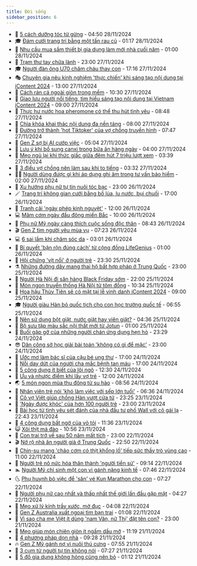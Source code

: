 ```yaml
---
title: Đời sống
sidebar_position: 6
---
```


<!-- vnexpress-doi-song:START -->
- 🚀 [5 cách dưỡng tóc từ gừng](https://vnexpress.net/5-cach-duong-toc-tu-gung-4820983.html) - 04:50 28/11/2024
- 🎓 [Đám cưới trang trí bằng một tấn rau củ](https://vnexpress.net/dam-cuoi-trang-tri-bang-mot-tan-rau-cu-4820725.html) - 01:17 28/11/2024
- 🚦 [Nhu cầu mua sắm thiết bị gia dụng làm mới nhà cuối năm​](https://vnexpress.net/nhu-cau-mua-sam-thiet-bi-gia-dung-lam-moi-nha-cuoi-nam-4821054.html) - 01:00 28/11/2024
- 🦣 [Trạm thư tay chữa lành](https://vnexpress.net/tram-thu-tay-chua-lanh-4820525.html) - 23:00 27/11/2024
- 🎓 [Người đàn ông U70 chăm cháu thay con](https://vnexpress.net/nguoi-dan-ong-u70-cham-chau-thay-con-4819132.html) - 17:16 27/11/2024
- 🎭 [Chuyên gia nêu kinh nghiệm &#39;thực chiến&#39; khi sáng tạo nội dung tại iContent 2024](https://vnexpress.net/chuyen-gia-neu-kinh-nghiem-thuc-chien-khi-sang-tao-noi-dung-tai-icontent-2024-4820940.html) - 13:00 27/11/2024
- 🦅 [Cách rán cá ngoài giòn trong mềm](https://vnexpress.net/cach-ran-ca-ngoai-gion-trong-mem-4820971.html) - 10:30 27/11/2024
- 🎃 [Giao lưu người nổi tiếng, tìm hiểu sáng tạo nội dung tại Vietnam iContent 2024](https://vnexpress.net/giao-luu-nguoi-noi-tieng-tim-hieu-sang-tao-noi-dung-tai-vietnam-icontent-2024-4820607.html) - 09:00 27/11/2024
- 💪 [Thực hư nước hoa pheromone có thể thu hút tình yêu](https://vnexpress.net/thuc-hu-nuoc-hoa-pheromone-co-the-thu-hut-tinh-yeu-4820964.html) - 08:48 27/11/2024
- 🐻 [Chìa khóa khai thác nội dung đa nền tảng](https://vnexpress.net/chia-khoa-khai-thac-noi-dung-da-nen-tang-4820120.html) - 08:00 27/11/2024
- 🧠 [Đường trở thành &#39;hot Tiktoker&#39; của vợ chồng truyền hình](https://vnexpress.net/duong-tro-thanh-hot-tiktoker-cua-vo-chong-truyen-hinh-4819851.html) - 07:47 27/11/2024
- 🐘 [Gen Z sợ bị AI cướp việc](https://vnexpress.net/gen-z-so-bi-ai-cuop-viec-4820951.html) - 05:04 27/11/2024
- 👹 [Lưu ý khi bổ sung canxi trong bữa ăn hàng ngày](https://vnexpress.net/luu-y-khi-bo-sung-canxi-trong-bua-an-hang-ngay-4820889.html) - 04:00 27/11/2024
- 💂 [Mẹo ngủ lại khi thức giấc giữa đêm hút 7 triệu lượt xem](https://vnexpress.net/meo-ngu-lai-khi-thuc-giac-giua-dem-hut-7-trieu-luot-xem-4820728.html) - 03:39 27/11/2024
- 🦍 [3 điều vợ chồng nên làm sau khi to tiếng](https://vnexpress.net/3-dieu-vo-chong-nen-lam-sau-khi-to-tieng-4820903.html) - 03:32 27/11/2024
- 🧑‍🏫 [Người dùng được gì khi áp dụng ghi âm trong tư vấn bảo hiểm](https://vnexpress.net/nguoi-dung-duoc-gi-khi-ap-dung-ghi-am-trong-tu-van-bao-hiem-4820050.html) - 02:00 27/11/2024
- 🧰 [Xu hướng phụ nữ tự tin nuôi tóc bạc](https://vnexpress.net/xu-huong-phu-nu-tu-tin-nuoi-toc-bac-4812722.html) - 23:00 26/11/2024
- 🪄 [Trang trí không gian cưới bằng bồ lúa, lu nước, bụi chuối](https://vnexpress.net/trang-tri-khong-gian-cuoi-bang-bo-lua-lu-nuoc-bui-chuoi-4820537.html) - 17:00 26/11/2024
- 🐲 [Tranh cãi &#39;ngày phép kinh nguyệt&#39;](https://vnexpress.net/tranh-cai-ngay-phep-kinh-nguyet-4820292.html) - 12:00 26/11/2024
- 💻 [Mâm cơm ngày đầu đông miền Bắc](https://vnexpress.net/doi-song-cooking-mam-com-ngay-dau-dong-mien-bac-4820606.html) - 10:00 26/11/2024
- 🐘 [Phụ nữ Mỹ ngày càng thích cuộc sống độc thân](https://vnexpress.net/phu-nu-my-ngay-cang-thich-cuoc-song-doc-than-4820505.html) - 08:43 26/11/2024
- 🎬 [Gen Z tìm người yêu mùa vụ](https://vnexpress.net/gen-z-tim-nguoi-yeu-mua-vu-4820511.html) - 07:23 26/11/2024
- 💻 [6 sai lầm khi chăm sóc da](https://vnexpress.net/6-sai-lam-khi-cham-soc-da-4820054.html) - 03:01 26/11/2024
- 🧰 [Bí quyết &#39;bận rộn đúng cách&#39; từ cộng đồng LifeGenius](https://vnexpress.net/bi-quyet-ban-ron-dung-cach-tu-cong-dong-lifegenius-4819002.html) - 01:00 26/11/2024
- 🫣 [Hội chứng &#39;vịt nổi&#39; ở người trẻ](https://vnexpress.net/hoi-chung-vit-noi-o-nguoi-tre-4816665.html) - 23:30 25/11/2024
- ⚗️ [Những đường dây mang thai hộ bất hợp pháp ở Trung Quốc](https://vnexpress.net/nhung-duong-day-mang-thai-ho-bat-hop-phap-o-trung-quoc-4819887.html) - 23:00 25/11/2024
- 🌊 [Người Hà Nội đi săn hàng Black Friday sớm](https://vnexpress.net/nguoi-ha-noi-di-san-hang-black-friday-som-4820285.html) - 22:00 25/11/2024
- 💃 [Món ngon truyền thống Hà Nội từ tôm đồng](https://vnexpress.net/doi-song-cooking-mon-ngon-truyen-thong-ha-noi-tu-tom-dong-4820188.html) - 10:34 25/11/2024
- 🦆 [Hoa hậu Thùy Tiên sẽ có mặt tại lễ vinh danh iContent 2024](https://vnexpress.net/hoa-hau-thuy-tien-se-co-mat-tai-le-vinh-danh-icontent-2024-4820047.html) - 09:00 25/11/2024
- 🎓 [Người giàu Hàn bỏ quốc tịch cho con học trường quốc tế](https://vnexpress.net/nguoi-giau-han-bo-quoc-tich-cho-con-hoc-truong-quoc-te-4820080.html) - 06:55 25/11/2024
- 💪 [Nên sử dụng bột giặt, nước giặt hay viên giặt?](https://vnexpress.net/nen-su-dung-bot-giat-nuoc-giat-hay-vien-giat-4820006.html) - 04:36 25/11/2024
- 🤔 [Bộ sưu tập màu sắc nội thất mới từ Jotun](https://vnexpress.net/bo-suu-tap-mau-sac-noi-that-moi-tu-jotun-4818403.html) - 01:00 25/11/2024
- 🧰 [Buổi gặp gỡ của những người chán ứng dụng hẹn hò](https://vnexpress.net/buoi-gap-go-cua-nhung-nguoi-chan-ung-dung-hen-ho-4819718.html) - 23:29 24/11/2024
- 😎 [Dân công sở học giải bài toán &#39;không có gì để mặc&#39;](https://vnexpress.net/dan-cong-so-hoc-giai-bai-toan-khong-co-gi-de-mac-4817989.html) - 23:00 24/11/2024
- 🌮 [Ước mơ làm bác sĩ của cậu bé ung thư](https://vnexpress.net/uoc-mo-lam-bac-si-cua-cau-be-ung-thu-4818460.html) - 17:00 24/11/2024
- 🧠 [Nỗi day dứt của người cha mắc bệnh tan máu](https://vnexpress.net/noi-day-dut-cua-nguoi-cha-mac-benh-tan-mau-4816416.html) - 17:00 24/11/2024
- 🎡 [5 công dụng ít biết của lõi ngô](https://vnexpress.net/doi-song-cooking-5-cong-dung-it-biet-cua-loi-ngo-4819804.html) - 12:30 24/11/2024
- 🎡 [Ưu và nhược điểm khi lấy vợ trẻ](https://vnexpress.net/uu-va-nhuoc-diem-khi-lay-vo-tre-4818819.html) - 12:00 24/11/2024
- 🌏 [5 món ngon mùa thu đông từ su hào](https://vnexpress.net/doi-song-cooking-5-mon-ngon-mua-thu-dong-tu-su-hao-4819794.html) - 08:56 24/11/2024
- 🐻 [Nhân viên trẻ nói &#39;khó làm việc với sếp lớn tuổi&#39;](https://vnexpress.net/nhan-vien-tre-noi-kho-lam-viec-voi-sep-lon-tuoi-4819750.html) - 06:36 24/11/2024
- 💂 [Cô vợ Việt giúp chồng Hàn vượt cửa tử](https://vnexpress.net/co-vo-viet-giup-chong-han-vuot-cua-tu-4818249.html) - 23:25 23/11/2024
- 🥸 [&#39;Ngày được khóc&#39; của hơn 100 người trẻ](https://vnexpress.net/ngay-duoc-khoc-cua-hon-100-nguoi-tre-4819575.html) - 23:00 23/11/2024
- 🌋 [Bài học từ tình yêu sét đánh của nhà đầu tư phố Wall với cô gái lạ](https://vnexpress.net/bai-hoc-tu-tinh-yeu-set-danh-cua-nha-dau-tu-pho-wall-voi-co-gai-la-4819612.html) - 22:43 23/11/2024
- 🦩 [4 công dụng bất ngờ của vỏ tỏi](https://vnexpress.net/4-cong-dung-bat-ngo-cua-vo-toi-4819587.html) - 11:36 23/11/2024
- 😺 [Xôi thịt má đào](https://vnexpress.net/doi-song-cooking-xoi-thit-ma-dao-4819284.html) - 10:56 23/11/2024
- 🐻 [Con trai trở về sau 50 năm mất tích](https://vnexpress.net/con-trai-tro-ve-sau-50-nam-mat-tich-4818547.html) - 23:00 22/11/2024
- 🎬 [Nở rộ nhà ăn người già ở Trung Quốc](https://vnexpress.net/no-ro-nha-an-nguoi-gia-o-trung-quoc-4813715.html) - 22:50 22/11/2024
- 🎊 [Chin-su mang &#39;chảo cơm có thịt khổng lồ&#39; tiếp sức thầy trò vùng cao](https://vnexpress.net/chin-su-mang-chao-com-co-thit-khong-lo-tiep-suc-thay-tro-vung-cao-4818730.html) - 11:00 22/11/2024
- 💄 [Người trẻ nô nức hóa thân thành &#39;người tiền sử&#39;](https://vnexpress.net/nguoi-tre-no-nuc-hoa-than-thanh-nguoi-tien-su-4818495.html) - 09:14 22/11/2024
- 🏊 [Người Mỹ chỉ sinh một con vì gánh nặng kinh tế](https://vnexpress.net/nguoi-my-chi-sinh-mot-con-vi-ganh-nang-kinh-te-4819124.html) - 07:46 22/11/2024
- 🌜 [Phụ huynh bỏ việc để &#39;săn&#39; vé Kun Marathon cho con](https://vnexpress.net/phu-huynh-bo-viec-de-san-ve-kun-marathon-cho-con-4819068.html) - 07:27 22/11/2024
- 🤡 [Người phụ nữ cao nhất và thấp nhất thế giới lần đầu gặp mặt](https://vnexpress.net/nguoi-phu-nu-cao-nhat-va-thap-nhat-the-gioi-lan-dau-gap-mat-4819037.html) - 04:27 22/11/2024
- 🥰 [Mẹo xử lý kính trầy xước, mờ đục](https://vnexpress.net/meo-xu-ly-kinh-tray-xuoc-mo-duc-4819063.html) - 04:08 22/11/2024
- 🦍 [Gen Z Australia xuất ngoại tìm bạn trai](https://vnexpress.net/gen-z-australia-xuat-ngoai-tim-ban-trai-4818790.html) - 01:08 22/11/2024
- 🫣 [Vì sao cha mẹ Việt ít dùng &#39;nam Văn, nữ Thị&#39; đặt tên con?](https://vnexpress.net/vi-sao-cha-me-viet-it-dung-nam-van-nu-thi-dat-ten-con-4815880.html) - 23:00 21/11/2024
- 🚦 [Mẹo giúp món chiên giòn ít ngấm dầu mỡ](https://vnexpress.net/doi-song-cooking-meo-giup-mon-chien-gion-it-ngam-dau-mo-4818871.html) - 11:19 21/11/2024
- 🐘 [4 phương pháp dọn nhà](https://vnexpress.net/4-phuong-phap-don-nha-4818846.html) - 09:28 21/11/2024
- 🔥 [Gen Z Mỹ gánh nợ vì nuôi thú cưng](https://vnexpress.net/gen-z-my-ganh-no-vi-nuoi-thu-cung-4818715.html) - 07:55 21/11/2024
- 🎃 [3 cụm từ người tự tin không nói](https://vnexpress.net/3-cum-tu-nguoi-tu-tin-khong-noi-4818702.html) - 07:27 21/11/2024
- 🥳 [5 đồ gia dụng không hỏng cũng nên bỏ](https://vnexpress.net/5-do-gia-dung-khong-hong-cung-nen-bo-4818463.html) - 01:12 21/11/2024<!-- vnexpress-doi-song:END -->
